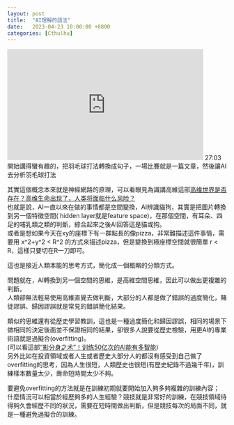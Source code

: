 ```yaml
---
layout: post
title:  "AI理解的語法"
date:   2023-04-23 10:00:00 +0800
categories: [Cthulhu]
---
```


<iframe width="450" height="255" src="https://www.youtube.com/embed/mxQCn519srw" title="YouTube video player" frameborder="0" ></iframe>  
27:03開始講得蠻有趣的，把羽毛球打法轉換成句子，一場比賽就是一篇文章，然後讓AI去分析羽毛球打法

其實這個概念本來就是神經網路的原理，可以看眼見為識講高維這部[高维世界是否存在？高维生命出现了，人类将面临什么风险？](https://www.youtube.com/watch?v=BtTXmwdsgpo)  
也就是說，AI一直以來在做的事情都是空間變換，AI辨識貓狗，其實是把圖片轉換到另一個特徵空間( hidden layer就是feature space)，在那個空間，有耳朵、四足的哺乳類之類的判斷，綜合起來之後AI回答這是貓或狗。  
或者是想如果今天在xy的座標下有一群點長的像pizza，非常難描述這件事情，需要用 x^2+y^2 < R^2 的方式來描述pizza，但是變換到極座標空間就很簡單 r < R，這樣只要切在R一刀即可。  

這也是接近人類本能的思考方式，簡化成一個概略的分類方式。  

問題就在，AI轉換到另一個空間的思維，是高維空間思維，因此可以做出更複雜的判斷。  
人類卻無法輕易使用高維直覺去做判斷，大部分的人都是做了錯誤的過度簡化，賭徒謬誤、歸因謬誤就是常見的錯誤簡化結果。 

類似的思維還有從歷史學習教訓，這也是一種過度簡化和歸因謬誤，相同的場景下做相同的決定後面並不保證相同的結果，卻很多人說要從歷史檢驗，用更AI的專業術語就是過擬合(overfitting)。  
(可以看這部[“影分身之术”！训练50亿次的AI能有多智能](https://youtu.be/AJ1TR28KNqY))  
另外比如在投資領域或者人生或者歷史大部分人的都沒有感受到自己做了overfitting的思考，因為人生很短，人類歷史也很短(有歷史紀錄不過幾千年)，訓練樣本數量太少，壽命短時間太少不夠。  

要避免overfitting的方法就是在訓練初期就要開始加入夠多夠複雜的訓練內容；  
什麼情況可以相當於經歷夠多的人生經驗？競技就是非常好的訓練，在競技領域待得夠久會經歷不同的狀況，需要在短時間做出判斷，但是競技每次的局面不同，就是一種避免過擬合的訓練。